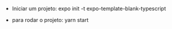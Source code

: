 - Iniciar um projeto:
 expo init -t expo-template-blank-typescript 

 - para rodar o projeto:
  yarn start
  
